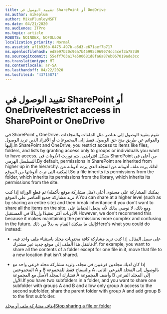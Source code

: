 ```yaml
---
title: تقييد الوصول في SharePoint أو OneDrive
ms.author: mikeplum
author: MikePlumleyMSFT
ms.date: 04/21/2020
ms.audience: ITPro
ms.topic: article
ROBOTS: NOINDEX, NOFOLLOW
localization_priority: Normal
ms.assetid: af1b936b-0475-497b-a6d3-e671aef7b717
ms.openlocfilehash: ed8e97b20c96a7b46995c969074cc4cef3a787d9
ms.sourcegitcommit: 55eff703a17e500681d8fa6a87eb067019ade3cc
ms.translationtype: MT
ms.contentlocale: ar-SA
ms.lasthandoff: 04/22/2020
ms.locfileid: "43715871"
---
```

# <a name="restrict-access-in-sharepoint-or-onedrive"></a><span data-ttu-id="510c1-102">تقييد الوصول في SharePoint أو OneDrive</span><span class="sxs-lookup"><span data-stu-id="510c1-102">Restrict access in SharePoint or OneDrive</span></span>

<span data-ttu-id="510c1-103">في SharePoint و OneDrive، تقوم بتقييد الوصول إلى عناصر مثل الملفات والمجلدات والقوائم عن طريق منح حق الوصول فقط إلى المجموعات أو الأفراد الذين تريد الوصول إليها.</span><span class="sxs-lookup"><span data-stu-id="510c1-103">In SharePoint and OneDrive, you restrict access to items like files, folders, and lists by granting access only to groups or individuals you want to have access.</span></span> <span data-ttu-id="510c1-104">بشكل افتراضي، يتم توريث الأذونات في SharePoint من أعلى في التسلسل الهرمي.</span><span class="sxs-lookup"><span data-stu-id="510c1-104">By default, permissions in SharePoint are inherited from higher up in the hierarchy.</span></span> <span data-ttu-id="510c1-105">لذلك يرث ملف أذوناته من المجلد الذي يرث أذوناته من المكتبة التي ترث أذوناتها من الموقع.</span><span class="sxs-lookup"><span data-stu-id="510c1-105">So a file inherits its permissions from the folder, which inherits its permissions from the library, which inherits its permissions from the site.</span></span>
  
<span data-ttu-id="510c1-106">يمكنك المشاركة على مستوى أعلى (مثل مشاركة موقع بأكمله) ثم قطع الوراثة إذا كنت لا تريد مشاركة جميع العناصر على الموقع.</span><span class="sxs-lookup"><span data-stu-id="510c1-106">You can share at a higher level (such as by sharing an entire site) and then break inheritance if you don't want to share all the items on the site.</span></span> <span data-ttu-id="510c1-107">ومع ذلك، لا نوصي بذلك لأنه يجعل الحفاظ على الأذونات أكثر تعقيدًا وإرباكًا في المستقبل.</span><span class="sxs-lookup"><span data-stu-id="510c1-107">However, we don't recommend this because it makes maintaining the permissions more complex and confusing in the future.</span></span> <span data-ttu-id="510c1-108">إليك ما يمكنك القيام به بدلاً من ذلك:</span><span class="sxs-lookup"><span data-stu-id="510c1-108">Here's what you could do instead:</span></span>
  
- <span data-ttu-id="510c1-109">على سبيل المثال، إذا كنت تريد مشاركة كافة محتويات مجلد باستثناء ملف واحد فيه، فانتقل هذا الملف إلى موقع جديد غير مشترك.</span><span class="sxs-lookup"><span data-stu-id="510c1-109">If, for example, you want to share all the contents of a folder except for one file in it, move that file to a new location that isn't shared.</span></span>
    
- <span data-ttu-id="510c1-110">إذا كان لديك مجلدين فرعيين في مجلد، وتريد مشاركة مجلد فرعي واحد مع المجموعتين A و B والسماح فقط للمجموعة A بالوصول إلى المجلد الفرعي الثاني، فشارك المجلد الأصل مع المجموعة A وأضف المجموعة B إلى المجلد الفرعي الأول.</span><span class="sxs-lookup"><span data-stu-id="510c1-110">If you have two subfolders in a folder, and you want to share one subfolder with groups A and B and allow only group A access to the second subfolder, share the parent folder with group A and add group B to the first subfolder.</span></span>
    
[<span data-ttu-id="510c1-111">إيقاف مشاركة ملف أو مجلد</span><span class="sxs-lookup"><span data-stu-id="510c1-111">Stop sharing a file or folder </span></span>](https://go.microsoft.com/fwlink/?linkid=2008861)
  

